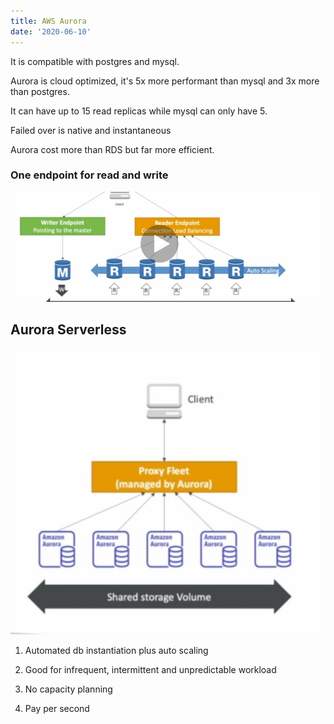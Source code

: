 ```yaml
---
title: AWS Aurora
date: '2020-06-10'
---
```


It is compatible with postgres and mysql.

Aurora is cloud optimized, it's 5x more performant than mysql and 3x more than postgres.

It can have up to 15 read replicas while mysql can only have 5.

Failed over is native and instantaneous

Aurora cost more than RDS but far more efficient.

### One endpoint for read and write

![read](./replicas.jpg)

## Aurora Serverless

![serverless](./serverless.jpg)

1. Automated db instantiation plus auto scaling

2. Good for infrequent, intermittent and unpredictable workload

3. No capacity planning

4. Pay per second
